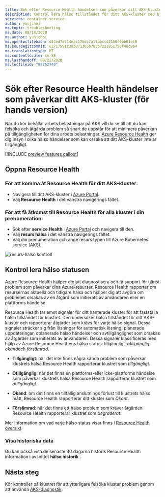 ```yaml
---
title: Sök efter Resource Health händelser som påverkar ditt AKS-kluster (för hands version)
description: Kontrol lera hälso tillståndet för ditt AKS-kluster med hjälp av Azure Resource Health.
services: container-service
author: yunjchoi
ms.topic: troubleshooting
ms.date: 08/18/2020
ms.author: yunjchoi
ms.openlocfilehash: d14ed7e714eac175dc7a17bbccd2150f9bb01ef9
ms.sourcegitcommit: 62717591c3ab871365a783b7221851758f4ec9a4
ms.translationtype: MT
ms.contentlocale: sv-SE
ms.lasthandoff: 08/22/2020
ms.locfileid: "88752740"
---
```

# <a name="check-for-resource-health-events-impacting-your-aks-cluster-preview"></a>Sök efter Resource Health händelser som påverkar ditt AKS-kluster (för hands version)


När du kör behållar arbets belastningar på AKS vill du se till att du kan felsöka och åtgärda problem så snart de uppstår för att minimera påverkan på tillgängligheten för dina arbets belastningar. [Azure Resource Health](https://docs.microsoft.com/azure/service-health/resource-health-overview) ger dig insyn i olika hälso händelser som kan orsaka att ditt AKS-kluster inte är tillgängligt.

[!INCLUDE [preview features callout](./includes/preview/preview-callout.md)]

## <a name="open-resource-health"></a>Öppna Resource Health

### <a name="to-access-resource-health-for-your-aks-cluster"></a>För att komma åt Resource Health för ditt AKS-kluster:

- Navigera till ditt AKS-kluster i [Azure Portal](https://portal.azure.com).
- Välj **Resource Health** i det vänstra navigerings fältet.

### <a name="to-access-resource-health-for-all-clusters-on-your-subscription"></a>För att få åtkomst till Resource Health för alla kluster i din prenumeration:

- Sök efter **service Health** i [Azure Portal](https://portal.azure.com) och navigera till den.
- Välj **resurs hälsa** i det vänstra navigerings fältet.
- Välj din prenumeration och ange resurs typen till Azure Kubernetes service (AKS).

![resurs-hälso kontroll](./media/aks-resource-health/resource-health-check.png)

## <a name="check-the-health-status"></a>Kontrol lera hälso statusen

Azure Resource Health hjälper dig att diagnostisera och få support för tjänst problem som påverkar dina Azure-resurser. Resource Health rapporter om resursernas aktuella och tidigare hälsa och hjälper dig att avgöra om problemet orsakas av en åtgärd som initierats av användaren eller en plattforms händelse.

Resource Health tar emot signaler för ditt hanterade kluster för att fastställa hälso tillståndet för klustret. Den undersöker hälso tillståndet för ditt AKS-kluster och rapporterar åtgärder som krävs för varje hälso signal. Dessa signaler sträcker sig från lösningar för automatisk lösning, planerade uppdateringar, oplanerade hälso händelser och avtillgänglighet som orsakas av åtgärder som initierats av användaren. Dessa signaler klassificeras med hjälp av Azure Resource Healthens hälso status: tillgänglig *,* *otillgänglig*, *okänd*och *försämrad*.

- **Tillgängligt**: när det inte finns några kända problem som påverkar klustrets hälsa Resource Health rapporterar klustret som *tillgängligt*.

- **Otillgänglig**: när det finns en plattforms-eller icke-plattforms händelse som påverkar klustrets hälsa Resource Health rapporterar klustret som *otillgängligt*.

- **Okänd**: om det finns en tillfällig anslutnings förlust till klustrets hälso mått, Resource Health rapporterar ditt kluster som *Okänt*.

- **Försämrad**: när det finns ett hälso problem som kräver åtgärden Resource Health rapporterar klustret som *degraderat*.

Mer information om vad varje hälso status visar finns i [Resource Health översikt](https://docs.microsoft.com/azure/service-health/resource-health-overview#health-status).

### <a name="view-historical-data"></a>Visa historiska data

Du kan också visa de senaste 30 dagarna historik Resource Health information i avsnittet **hälso historik** .

## <a name="next-steps"></a>Nästa steg

Kör kontroller på klustret för att ytterligare felsöka kluster problem genom att använda [AKS-diagnostik](https://docs.microsoft.com/azure/aks/concepts-diagnostics).
